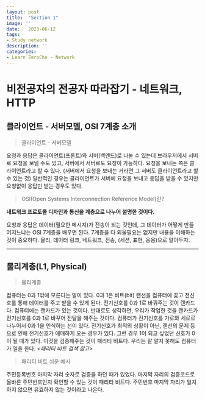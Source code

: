 ```yaml
---
layout: post
title:  "Section 1"
image: ''
date:   2023-06-12
tags:
- Study network
description: ''
categories:
- Learn ZeroCho - Network
---
```


# 비전공자의 전공자 따라잡기 - 네트워크, HTTP

## 클라이언트 - 서버모델, OSI 7계층 소개

>클라이언트 - 서버모델

요청과 응답은 클라이언트(프론트)와 서버(백엔드)로 나눌 수 있는데 브라우저에서 서버로 요청을 보낼 수도 있고, 서버에서 서버로도 요청이 가능하다. 요청을 보내는 쪽은 클라이언트라고 할 수 있다. (서버에서 요청을 보내는 거라면 그 서버도 클라이언트라고 할 수 있는 것)
일반적인 경우는 클라이언트가 서버에 요청을 보내고 응답을 받을 수 있지만 요청없이 응답만 받는 경우도 있다.

>OSI(Open Systems Interconnection Reference Model)란?

**네트워크 프로토콜 디자인과 통신을 계층으로 나누어 설명한 것이다.**

요청과 응답은 데이터(필요한 메시지)가 전송이 되는 것인데,
그 데이터가 어떻게 만들어지느냐는 OSI 7계층을 배우면 된다.
7계층을 다 외울필요는 없지만 내용을 이해하는 것이 중요하다.
물리, 데이터 링크, 네트워크, 전송, (세션, 표현, 응용)으로 알아두자.

___

## 물리계층(L1, Physical)

> 물리계층

컴퓨터는 0과 1밖에 모른다는 말이 있다. 0과 1은 비트(bit)
랜선을 컴퓨터에 꽂고 전신호를 통해 데이터를 주고 받을 수 있게 된다. 전기신호를 0과 1로 바꿔주는 것이 랜카드다. 컴퓨터에는 랜카드가 있는 것이다.
반대로도 생각하면, 우리가 작업한 것을 랜카드가 전기신호를 0과 1로 바꾸어 전달을 해주는 것이다.
컴퓨터가 전기신호를 가로와 세로로 나누어서 0과 1을 인식하는 선이 있다.
전기신호가 최적의 상황이 아닌, 랜선의 문제 등으로 인해 전기신호가 애매하게 오는 경우가 있다.
그런 경우 1이 되고 싶었던 신호가 0이 될 때가 있다. 이것을 검증해주는 것이 패리티 비트다.
우리는 잘 알지 못해도 컴퓨터가 일을 한다. *<패리티 비트 검색 참고>*

>패리티 비트 쉬운 예시

주민등록번호 마지막 자리 숫자로 검증을 하던 때가 있었다.
마지막 자리의 검증코드로 올바른 주민번호인지 확인할 수 있는 것이 패리티 비트다.
주민번호 마지막 자리가 일치하지 않으면 유효하지 않는 것이라고 나온다.
